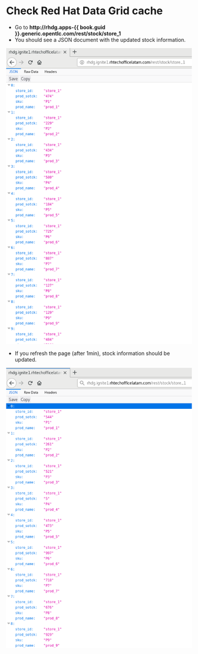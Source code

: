 # Check Red Hat Data Grid cache

* Go to **http://rhdg.apps-{{ book.guid }}.generic.opentlc.com/rest/stock/store\_1**
* You should see a JSON document with the updated stock information.

![](../../.gitbook/assets/image%20%2854%29.png)

* If you refresh the page \(after 1min\), stock information should be updated.

![](../../.gitbook/assets/image%20%2883%29.png)

